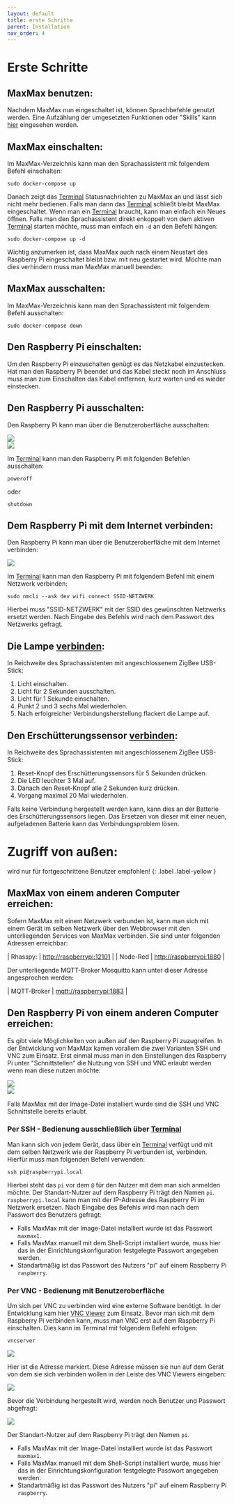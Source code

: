 ```yaml
---
layout: default
title: erste Schritte
parent: Installation
nav_order: 4
---
```


# Erste Schritte
## MaxMax benutzen:
Nachdem MaxMax nun eingeschaltet ist, können Sprachbefehle genutzt werden. Eine Aufzählung der umgesetzten Funktionen oder "Skills" kann [hier](/pages/entwicklung/skills) eingesehen werden.

## MaxMax einschalten:
Im MaxMax-Verzeichnis kann man den Sprachassistent mit folgendem Befehl einschalten:

```shell
sudo docker-compose up
```

Danach zeigt das [Terminal](/glossar#terminal) Statusnachrichten zu MaxMax an und lässt sich nicht mehr bedienen. Falls man dann das [Terminal](/glossar#terminal) schließt bleibt MaxMax eingeschaltet. 
Wenn man ein [Terminal](/glossar#terminal) braucht, kann man einfach ein Neues öffnen. 
Falls man den Sprachassistent direkt enkoppelt von dem aktiven [Terminal](/glossar#terminal) starten möchte, muss man einfach ein `-d` an den Befehl hängen:

```shell
sudo docker-compose up -d
```

Wichtig anzumerken ist, dass MaxMax auch nach einem Neustart des Raspberry Pi eingeschaltet bleibt bzw. mit neu gestartet wird. Möchte man dies verhindern muss man MaxMax manuell beenden:

## MaxMax ausschalten:
Im MaxMax-Verzeichnis kann man den Sprachassistent mit folgendem Befehl ausschalten:

```shell
sudo docker-compose down
```


## Den Raspberry Pi einschalten:
Um den Raspberry Pi einzuschalten genügt es das Netzkabel einzustecken.
Hat man den Raspberry Pi beendet und das Kabel steckt noch im Anschluss muss man zum Einschalten das Kabel entfernen, kurz warten und es wieder einstecken.

## Den Raspberry Pi ausschalten:
Den Raspberry Pi kann man über die Benutzeroberfläche ausschalten: <br />

![](/assets/images/poweroff1.png) <br />
![](/assets/images/poweroff2.png) <br />

Im [Terminal](/glossar#terminal) kann man den Raspberry Pi mit folgenden Befehlen ausschalten:

```shell
poweroff
```

oder

```shell
shutdown
```

## Dem Raspberry Pi mit dem Internet verbinden:
Den Raspberry Pi kann man über die Benutzeroberfläche mit dem Internet verbinden: <br />

![](/assets/images/wlan1.png) <br />

Im [Terminal](/glossar#terminal) kann man den Raspberry Pi mit folgendem Befehl mit einem Netzwerk verbinden:

```shell
sudo nmcli --ask dev wifi connect SSID-NETZWERK
```

Hierbei muss "SSID-NETZWERK" mit der SSID des gewünschten Netzwerks ersetzt werden.
Nach Eingabe des Befehls wird nach dem Passwort des Netzwerks gefragt.

## Die Lampe [verbinden](https://www.zigbee2mqtt.io/devices/404001.html):
In Reichweite des Sprachassistenten mit angeschlossenem ZigBee USB-Stick:

1. Licht einschalten.
2. Licht für 2 Sekunden ausschalten.
3. Licht für 1 Sekunde einschalten.
4. Punkt 2 und 3 sechs Mal wiederholen.
5. Nach erfolgreicher Verbindungsherstellung flackert die Lampe auf.

## Den Erschütterungssensor [verbinden](https://www.zigbee2mqtt.io/devices/DJT11LM.html):
In Reichweite des Sprachassistenten mit angeschlossenem ZigBee USB-Stick:
1. Reset-Knopf des Erschütterungssensors für 5 Sekunden drücken.
2. Die LED leuchter 3 Mal auf.
3. Danach den Reset-Knopf alle 2 Sekunden kurz drücken.
4. Vorgang maximal 20 Mal wiederholen.

Falls keine Verbindung hergestellt werden kann, kann dies an der Batterie des Erschütterungssensors liegen. Das Ersetzen von dieser mit einer neuen, aufgeladenen Batterie kann das Verbindungsproblem lösen. 

# Zugriff von außen:

<div class="labels" markdown="1">
wird nur für fortgeschrittene Benutzer empfohlen!
{: .label .label-yellow }
</div>

## MaxMax von einem anderen Computer erreichen:

Sofern MaxMax mit einem Netzwerk verbunden ist, kann man sich mit einem Gerät im selben Netzwerk über den Webbrowser mit den unterliegenden Services von MaxMax verbinden.
Sie sind unter folgenden Adressen erreichbar:

| Rhasspy: | [http://raspberrypi:12101](http://raspberrypi:12101) |
| Node-Red | [http://raspberrypi:1880](http://raspberrypi:1880) |



Der unterliegende MQTT-Broker Mosquitto kann unter dieser Adresse angesprochen werden:

| MQTT-Broker |	[mqtt://raspberrypi:1883](mqtt://raspberrypi:1883) |

## Den Raspberry Pi von einem anderen Computer erreichen:
Es gibt viele Möglichkeiten von außen auf den Raspberry Pi zuzugreifen. In der Entwicklung von MaxMax kamen vorallem die zwei Varianten SSH und VNC zum Einsatz.
Erst einmal muss man in den Einstellungen des Raspberry Pi unter "Schnittstellen" die Nutzung von SSH und VNC erlaubt werden wenn man diese nutzen möchte: <br />

![](/assets/images/sshvnc2.png) <br />
![](/assets/images/sshvnc3.png) <br />

Falls MaxMax mit der Image-Datei installiert wurde sind die SSH und VNC Schnittstelle bereits erlaubt. 

### Per SSH - Bedienung ausschließlich über [Terminal](/glossar#terminal)
Man kann sich von jedem Gerät, dass über ein [Terminal](/glossar#terminal) verfügt und mit dem selben Netzwerk wie der Raspberry Pi verbunden ist, verbinden.  
Hierfür muss man folgenden Befehl verwenden:

```shell
ssh pi@raspberrypi.local
```

Hierbei steht das `pi` vor dem `@` für den Nutzer mit dem man sich anmelden möchte. Der Standart-Nutzer auf dem Raspberry Pi trägt den Namen `pi`.
`raspberrypi.local` kann man mit der IP-Adresse des Raspberry Pi im Netzwerk ersetzen.
Nach Eingabe des Befehls wird man nach dem Passwort des Benutzers gefragt:
- Falls MaxMax mit der Image-Datei installiert wurde ist das Passwort `maxmax1`. 
- Falls MaxMax manuell mit dem Shell-Script installiert wurde, muss hier das in der Einrichtungskonfiguration festgelegte Passwort angegeben werden.
- Standartmäßig ist das Passwort des Nutzers "pi" auf einem Raspberry Pi `raspberry`.

### Per VNC - Bedienung mit Benutzeroberfläche
Um sich per VNC zu verbinden wird eine externe Software benötigt. In der Entwicklung kam hier [VNC Viewer](https://www.realvnc.com/de/connect/download/viewer/) zum Einsatz. 
Bevor man sich mit dem Raspberry Pi verbinden kann, muss man VNC erst auf dem Raspberry Pi einschalten. Dies kann im Terminal mit folgendem Befehl erfolgen:

```shell
vncserver
```

![](/assets/images/vncserver1.png) <br />

Hier ist die Adresse markiert. Diese Adresse müssen sie nun auf dem Gerät von dem sie sich verbinden wollen in der Leiste des VNC Viewers eingeben: <br />

![](/assets/images/vncserver2.png) <br />


Bevor die Verbindung hergestellt wird, werden noch Benutzer und Passwort abgefragt: <br />

![](/assets/images/vncserver3.png) <br />

Der Standart-Nutzer auf dem Raspberry Pi trägt den Namen `pi`.
- Falls MaxMax mit der Image-Datei installiert wurde ist das Passwort `maxmax1`. 
- Falls MaxMax manuell mit dem Shell-Script installiert wurde, muss hier das in der Einrichtungskonfiguration festgelegte Passwort angegeben werden.
- Standartmäßig ist das Passwort des Nutzers "pi" auf einem Raspberry Pi `raspberry`.






